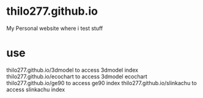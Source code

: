 # thilo277.github.io
My Personal website where i test stuff

# use 
thilo277.github.io/3dmodel to access 3dmodel index
thilo277.github.io/ecochart to access 3dmodel ecochart
thilo277.github.io/ge90 to access ge90 index
thilo277.github.io/slinkachu to access slinkachu index